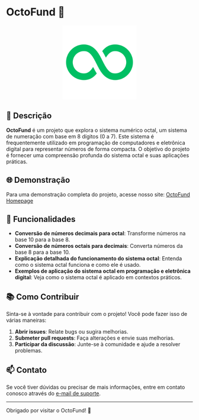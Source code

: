 # OctoFund 🐙

<p align="center">
<img src="./img/favicon.svg" alt="OctoFund Logo" width="200" height="200">
</p>

## 📜 Descrição

**OctoFund** é um projeto que explora o sistema numérico octal, um sistema de numeração com base em 8 dígitos (0 a 7). Este sistema é frequentemente utilizado em programação de computadores e eletrônica digital para representar números de forma compacta. O objetivo do projeto é fornecer uma compreensão profunda do sistema octal e suas aplicações práticas.

## 🌐 Demonstração

Para uma demonstração completa do projeto, acesse nosso site: [OctoFund Homepage](https://lucascarv1804.github.io/octofund/homepage/index.html)

## 🔧 Funcionalidades

- **Conversão de números decimais para octal**: Transforme números na base 10 para a base 8.
- **Conversão de números octais para decimais**: Converta números da base 8 para a base 10.
- **Explicação detalhada do funcionamento do sistema octal**: Entenda como o sistema octal funciona e como ele é usado.
- **Exemplos de aplicação do sistema octal em programação e eletrônica digital**: Veja como o sistema octal é aplicado em contextos práticos.

## 📚 Como Contribuir

Sinta-se à vontade para contribuir com o projeto! Você pode fazer isso de várias maneiras:

1. **Abrir issues**: Relate bugs ou sugira melhorias.
2. **Submeter pull requests**: Faça alterações e envie suas melhorias.
3. **Participar da discussão**: Junte-se à comunidade e ajude a resolver problemas.

## 📫 Contato

Se você tiver dúvidas ou precisar de mais informações, entre em contato conosco através do [e-mail de suporte](mailto:lucascarv1804@gmail.com).

---

Obrigado por visitar o OctoFund! 🌟
